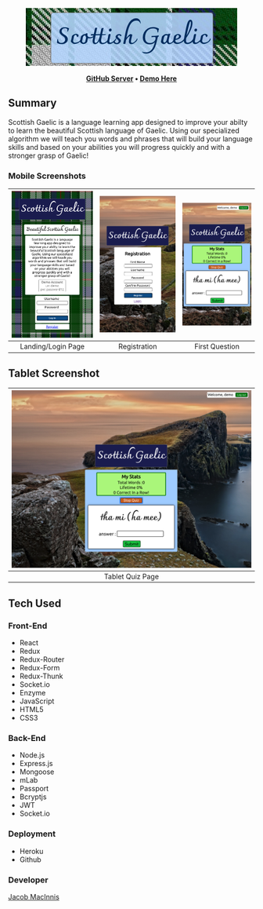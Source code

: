 <div align="center"><img src='https://github.com/JacobMacInnis/scottish-gaelic-client/blob/master/src/images/scottish-galic-title.png?raw=true' /></div>

<p align="center">
	<strong>
		<a href="https://github.com/JacobMacInnis/scottish-gaelic-server" target="_blank">GitHub Server</a>
		•
		<a href="https://think-programming-client.herokuapp.com/" target="_blank">Demo Here</a>
    </strong>
</p>

## Summary
Scottish Gaelic is a language learning app designed to improve your abilty to learn the beautiful Scottish language of Gaelic.  Using our specialized algorithm we will teach you words and phrases that will build your language skills and based on your abilities you will progress quickly and with a stronger grasp of Gaelic!

### Mobile Screenshots

| <img alt="Landing/Login page" src="https://github.com/JacobMacInnis/scottish-gaelic-client/blob/master/src/images/mobile-landing.png?raw=true" width="350"> | <img alt="registration" src="https://github.com/JacobMacInnis/scottish-gaelic-client/blob/master/src/images/mobile-registration.png?raw=true" width="350"> | <img alt="quiz" src="https://github.com/JacobMacInnis/scottish-gaelic-client/blob/master/src/images/mobile-learning.png?raw=true" width="350"> | 
|:---:|:---:|:---:|
| Landing/Login Page | Registration | First Question | 

## Tablet Screenshot
| <img alt="gaelic quiz tablet view" src="https://github.com/JacobMacInnis/scottish-gaelic-client/blob/master/src/images/desktop.png?raw=true" width="500" > |
|:--:|
|Tablet Quiz Page|


## Tech Used

### Front-End
* React
* Redux
* Redux-Router
* Redux-Form
* Redux-Thunk
* Socket.io
* Enzyme
* JavaScript
* HTML5
* CSS3

### Back-End
* Node.js
* Express.js
* Mongoose
* mLab
* Passport
* Bcryptjs
* JWT
* Socket.io

### Deployment
* Heroku
* Github

### Developer
[Jacob MacInnis](https://github.com/JacobMacInnis)